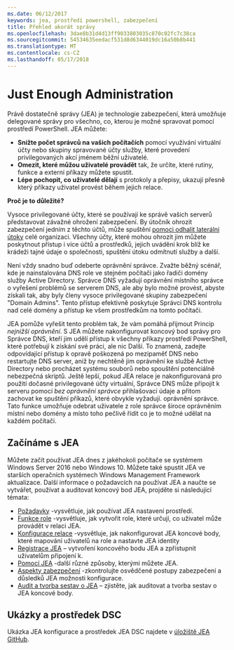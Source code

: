 ```yaml
---
ms.date: 06/12/2017
keywords: jea, prostředí powershell, zabezpečení
title: Přehled akorát správy
ms.openlocfilehash: 3dae8b31d4d13ff9033803035c870c02fc7c38ca
ms.sourcegitcommit: 54534635eedacf531d8d6344019dc16a50b8b441
ms.translationtype: MT
ms.contentlocale: cs-CZ
ms.lasthandoff: 05/17/2018
---
```

# <a name="just-enough-administration"></a>Just Enough Administration

Právě dostatečně správy (JEA) je technologie zabezpečení, která umožňuje delegované správy pro všechno, co, kterou je možné spravovat pomocí prostředí PowerShell.
JEA můžete:

- **Snižte počet správců na vašich počítačích** pomocí využívání virtuální účty nebo skupiny spravované účty služby, které provedení privilegovaných akcí jménem běžní uživatelé.
- **Omezit, které můžou uživatelé provádět** tak, že určíte, které rutiny, funkce a externí příkazy můžete spustit.
- **Lépe pochopit, co uživatelé dělají** s protokoly a přepisy, ukazují přesně který příkazy uživatel provést během jejich relace.

**Proč je to důležité?**

Vysoce privilegované účty, které se používají ke správě vašich serverů představovat závažné ohrožení zabezpečení.
By útočník ohrozit zabezpečení jedním z těchto účtů, může spuštění [pomoci odhalit laterální útoky](http://aka.ms/pth) celé organizaci.
Všechny účty, které mohou ohrozit jim můžete poskytnout přístup i více účtů a prostředků, jejich uvádění krok blíž ke krádeži tajné údaje o společnosti, spuštění útoku odmítnutí služby a další.

Není vždy snadno buď odeberte oprávnění správce.
Zvažte běžný scénář, kde je nainstalována DNS role ve stejném počítači jako řadiči domény služby Active Directory.
Správce DNS vyžadují oprávnění místního správce o vyřešení problémů se serverem DNS, ale aby bylo možné provést, abyste získali tak, aby byly členy vysoce privilegované skupiny zabezpečení "Domain Admins".
Tento přístup efektivně poskytuje Správci DNS kontrolu nad celé domény a přístup ke všem prostředkům na tomto počítači.

JEA pomůže vyřešit tento problém tak, že vám pomáhá přijmout Princip *nejnižší oprávnění*.
S JEA můžete nakonfigurovat koncový bod správy pro Správce DNS, kteří jim udělí přístup k všechny příkazy prostředí PowerShell, které potřebují k získání své práci, ale nic Další.
To znamená, zadejte odpovídající přístup k opravě poškozená po mezipaměť DNS nebo restartujte DNS server, aniž by nechtěně jim oprávnění ke službě Active Directory nebo procházet systému souborů nebo spouštění potenciálně nebezpečná skriptů.
Ještě lepší, pokud JEA relace je nakonfigurovaná pro použití dočasné privilegované účty virtuální, Správce DNS může připojit k serveru pomocí *bez oprávnění správce* přihlašovací údaje a přitom zachovat ke spuštění příkazů, které obvykle vyžadují. oprávnění správce.
Tato funkce umožňuje odebrat uživatele z role správce široce oprávněním místní nebo domény a místo toho pečlivě řídit co je to možné udělat na každém počítači.

## <a name="get-started-with-jea"></a>Začínáme s JEA

Můžete začít používat JEA dnes z jakéhokoli počítače se systémem Windows Server 2016 nebo Windows 10.
Můžete také spustit JEA ve starších operačních systémech Windows Management Framework aktualizace.
Další informace o požadavcích na používat JEA a naučte se vytvářet, používat a auditovat koncový bod JEA, projděte si následující témata:

- [Požadavky](prerequisites.md) -vysvětluje, jak používat JEA nastavení prostředí.
- [Funkce role](role-capabilities.md) -vysvětluje, jak vytvořit role, které určují, co uživatel může provádět v relaci JEA.
- [Konfigurace relace](session-configurations.md) -vysvětluje, jak nakonfigurovat JEA koncové body, které mapování uživatelů na role a nastavte JEA identity
- [Registrace JEA](register-jea.md) – vytvoření koncového bodu JEA a zpřístupnit uživatelům připojení k.
- [Pomocí JEA](using-jea.md) -další různé způsoby, kterými můžete JEA.
- [Aspekty zabezpečení](security-considerations.md) -zkontrolujte osvědčené postupy zabezpečení a důsledků JEA možnosti konfigurace.
- [Audit a tvorba sestav o JEA](audit-and-report.md) – zjistěte, jak auditovat a tvorba sestav o JEA koncové body.

## <a name="samples-and-dsc-resource"></a>Ukázky a prostředek DSC

Ukázka JEA konfigurace a prostředek JEA DSC najdete v [úložiště JEA GitHub](https://github.com/PowerShell/JEA).